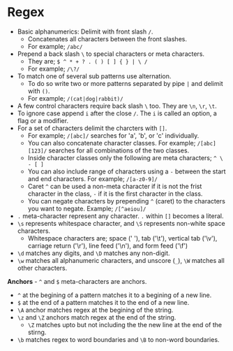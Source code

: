 # Regex

- Basic alphanumerics: Delimit with front slash `/`.
  - Concatenates all characters between the front slashes.
  - For example; `/abc/`
- Prepend a back slash `\` to special characters or meta characters.
  - They are; `$ ^ * + ? . ( ) [ ] { } | \ /`
  - For example; `/\?/`
- To match one of several sub patterns use alternation.
  - To do so write two or more patterns separated by pipe `|` and delimit with `()`.
  - For example; `/(cat|dog|rabbit)/`
- A few control characters require back slash `\` too. They are `\n`, `\r`, `\t`.
- To ignore case append `i` after the close `/`. The `i` is called an option, a flag or a modifier.
- For a set of characters delimit the charcters with `[]`.
  - For example; `/[abc]/` searches for 'a', 'b', or 'c' individually.
  - You can also concatenate character classes. For example; `/[abc][123]/` searches for all combinations of the two classes.
  - Inside character classes only the following are meta characters; `^ \ - [ ]`
  - You can also include range of characters using a `-` between the start and end characters. For example; `/[a-z0-9]/`
  - Caret `^` can be used a non-meta character if it is not the frist character in the class, `-` if it is the first character in the class.
  - You can negate characters by prepending `^` (caret) to the characters you want to negate. Example; `/[^aeiou]/`
- `.` meta-character represent any character. `.` within `[]` becomes a literal.
- `\s` represents whitespace character, and `\S` represents non-white space characters.
  - Whitespace characters are; space (' '), tab ('\t'), vertical tab ('\v'), carriage return ('\r'), line feed ('\n'), and form feed ('\f')
- `\d` matches any digits, and `\D` matches any non-digit.
- `\w` matches all alphanumeric characters, and unscore (`_`), `\W` matches all other characters.

**Anchors** - `^` and `$` meta-characters are anchors.

- `^` at the begining of a pattern matches it to a begining of a new line.
- `$` at the end of a pattern matches it to the end of a new line.
- `\A` anchor matches regex at the begining of the string.
- `\z` and `\Z` anchors match regex at the end of the string.
  - `\Z` matches upto but not including the the new line at the end of the stirng.
- `\b` matches regex to word boundaries and `\B` to non-word boundaries.
